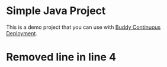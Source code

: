 # Simple Java Project
This is a demo project that you can use with [Buddy Continuous Deployment](https://buddy.works).

# Removed line in line 4 
